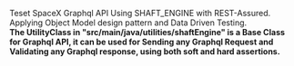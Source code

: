 Teset SpaceX Graphql API Using SHAFT_ENGINE with REST-Assured. <br/>
Applying Object Model design pattern and Data Driven Testing. <br/><b>
The UtilityClass in "src/main/java/utilities/shaftEngine" is a Base Class for Graphql API, it can be used for Sending any Graphql Request and Validating any Graphql response, using both soft and hard assertions.
